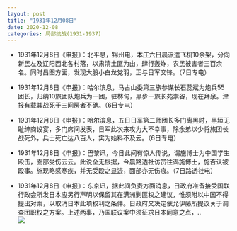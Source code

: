 ```yaml
---
layout: post
title: "1931年12月08日"
date: 2020-12-08
categories: 局部抗战(1931-1937)
---
```


<meta name="referrer" content="no-referrer" />

- 1931年12月8日《申报》：北平息，锦州电，本庄六日晨派遣飞机10余架，分向新民左及辽阳西北各村落，以肃清土匪为由，肆行轰炸，农民被害者三百余名。同时昌图方面，发现大股小白龙党羽，正与日军交锋。（7日专电） 

- 1931年12月8日《申报》：哈尔滨息，马占山委第三旅参谋长石蕊斌为炮兵55团长，归纳10旅团队炮兵为一团，驻林甸，黑步一旅长苑崇谷，现在拜泉。津报有载其战死于三间房者不确。（6日专电） 

- 1931年12月8日《申报》：哈尔滨息，五日日军第二师团长多门离黑时，黑垣无耻绅商设宴，多门席间发表，日军此次来攻为大不幸事，除余弟以少将旅团长战死外，兵士死亡达八百人，实为始料不及云。（6日专电） 

- 1931年12月8日《申报》：巴黎讯，今日此间有惊人传说，谓施博士为中国学生殴击，面部受伤云云。此说全无根据，今晨路透社访员往谒施博士，施否认被殴事。施现略感寒疾，并无受殴之显迹，面部亦无伤痕。（7日路透社电） 

- 1931年12月8日《申报》：东京讯，据此间负责方面消息，日政府准备接受国联行政会所发日本应另行声明以保留其在满洲剿匪权之建议，惟须附以中国不得提出对案，以取消日本此项权利之条件。日政府又决定依允伊藤所提议关于调查团职权之方案。上述两事，乃国联议案中须征求日本同意之点，.. <br/><img src="https://wx2.sinaimg.cn/large/aca367d8ly1glg4dlnq6uj20c8090gln.jpg" />

